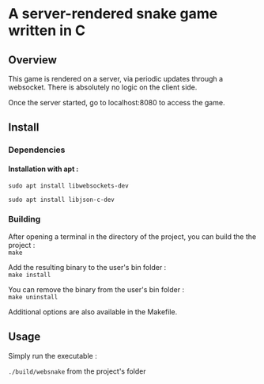 # A server-rendered snake game written in C

## Overview

This game is rendered on a server, via periodic updates through a websocket. There is absolutely no logic on the client side.

Once the server started, go to localhost:8080 to access the game.

## Install

### Dependencies

#### Installation with apt :

`sudo apt install libwebsockets-dev`

`sudo apt install libjson-c-dev`

### Building

After opening a terminal in the directory of the project, you can build the the project :\
`make`

Add the resulting binary to the user's bin folder :\
`make install`

You can remove the binary from the user's bin folder :\
`make uninstall`

Additional options are also available in the Makefile.

## Usage

Simply run the executable :

`./build/websnake` from the project's folder

